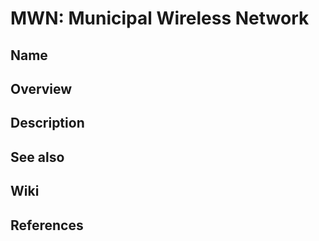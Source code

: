 # MWN: Municipal Wireless Network

## Name

## Overview

## Description

## See also

## Wiki

## References

